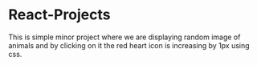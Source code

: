 # React-Projects
This is simple minor project where we are displaying random image of animals and by clicking on it the red heart icon is increasing by 1px using css.
